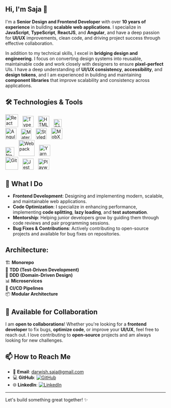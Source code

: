 ## Hi, I'm Saja 👋

I'm a **Senior Design and Frontend Developer** with over **10 years of experience** in building **scalable web applications**. I specialize in **JavaScript**, **TypeScript**, **ReactJS**, and **Angular**, and have a deep passion for **UI/UX** improvements, clean code, and driving project success through effective collaboration.

In addition to my technical skills, I excel in **bridging design and engineering**. I focus on converting design systems into reusable, maintainable code and work closely with designers to ensure **pixel-perfect** UIs. I have a deep understanding of **UI/UX consistency**, **accessibility**, and **design tokens**, and I am experienced in building and maintaining **component libraries** that improve scalability and consistency across applications.



## 🛠️ Technologies & Tools
<div align="left">
  <!-- React -->
  <img src="https://upload.wikimedia.org/wikipedia/commons/a/a7/React-icon.svg" alt="React" width="40px" style="margin-right: 10px;" />
  <!-- TypeScript -->
  <img src="https://upload.wikimedia.org/wikipedia/commons/4/4c/Typescript_logo_2020.svg" alt="TypeScript" width="35px" style="margin-right: 10px;" />
  <!-- HTML5 -->
  <img src="https://upload.wikimedia.org/wikipedia/commons/6/61/HTML5_logo_and_wordmark.svg" alt="HTML" width="35px" style="margin-right: 10px;" />
  <!-- CSS3 -->
  <img src="https://upload.wikimedia.org/wikipedia/commons/d/d5/CSS3_logo_and_wordmark.svg" alt="CSS" width="25px" style="margin-right: 10px;" />
</div>

<div align="left">
  <!-- Angular -->
  <img src="https://upload.wikimedia.org/wikipedia/commons/c/cf/Angular_full_color_logo.svg" alt="Angular" width="35px" style="margin-right: 10px;" />
  <!-- Material-UI -->
  <img src="https://cdn.worldvectorlogo.com/logos/material-ui-1.svg" alt="Material-UI" width="33px" style="margin-right: 10px;" />
  <!-- Styled-Components -->
  <img src="https://raw.githubusercontent.com/styled-components/brand/master/styled-components.png" alt="Styled-Components" width="34px" style="margin-right: 10px;" />
  <!-- MobX -->
  <img src="https://mobx.js.org/assets/mobx.png" alt="MobX" width="35px" style="margin-right: 10px;" />
</div>

<div align="left">
  <!-- NgRx -->
  <img src="https://ngrx.io/assets/images/badge.svg" alt="NgRx" width="28px" style="margin-right: 10px;" />
  <!-- Webpack -->
  <img src="https://upload.wikimedia.org/wikipedia/commons/9/94/Webpack.svg" alt="Webpack" width="50px" style="margin-right: 10px;" />
  <!-- Yarn -->
  <img src="https://seeklogo.com/images/Y/yarn-logo-F5E7A65FA2-seeklogo.com.png" alt="Yarn" width="35px" style="margin-right: 10px;" />
</div>

<div align="left">
  <!-- Git -->
  <img src="https://upload.wikimedia.org/wikipedia/commons/e/e0/Git-logo.svg" alt="Git" width="40px" style="margin-right: 10px;" />
  <!-- Jest -->
  <img src="https://raw.githubusercontent.com/facebook/jest/main/website/static/img/jest.png" alt="Jest" width="35px" style="margin-right: 10px;" />
  <!-- Playwright -->
  <img src="https://playwright.dev/img/playwright-logo.svg" alt="Playwright" width="35px" />
</div>


## 🚀 What I Do
- **Frontend Development**: Designing and implementing modern, scalable, and maintainable web applications.
- **Code Optimization**: I specialize in enhancing performance, implementing **code splitting**, **lazy loading**, and **test automation**.
- **Mentorship**: Helping junior developers grow by guiding them through code reviews and pair programming sessions.
- **Bug Fixes & Contributions**: Actively contributing to open-source projects and available for bug fixes on repositories.


## Architecture: 
🏗️ **Monorepo**  
📝 **TDD (Test-Driven Development)**  
📐 **DDD (Domain-Driven Design)**  
📊 **Microservices**   
🚀 **CI/CD Pipelines**  
📦 **Modular Architecture**  

## 📢 Available for Collaboration
I am **open to collaborations**! Whether you're looking for a **frontend developer** to fix bugs, **optimize code**, or improve your **UI/UX**, feel free to reach out. I love contributing to **open-source** projects and am always looking for new challenges.


## 📫 How to Reach Me

- 📧 **Email**: [darwish.saja@gmail.com](mailto:darwish.saja@gmail.com)
- 💻 **GitHub**: [![GitHub](https://img.shields.io/badge/GitHub-181717?style=flat&logo=github&logoColor=white)](https://github.com/SjaDrwsh/SjaDrwsh)
- 🌐 **LinkedIn**: [![LinkedIn](https://img.shields.io/badge/LinkedIn-0A66C2?style=flat&logo=linkedin&logoColor=white)](https://www.linkedin.com/in/saja-darwish/)

---

Let's build something great together! ✨

